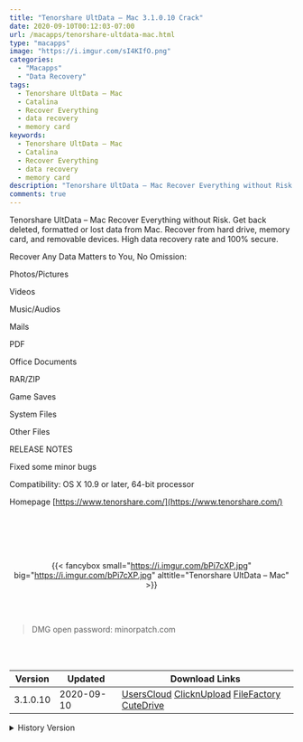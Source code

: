 ```yaml
---
title: "Tenorshare UltData – Mac 3.1.0.10 Crack"
date: 2020-09-10T00:12:03-07:00
url: /macapps/tenorshare-ultdata-mac.html
type: "macapps"
image: "https://i.imgur.com/sI4KIfO.png"
categories:
  - "Macapps"
  - "Data Recovery"
tags:
  - Tenorshare UltData – Mac
  - Catalina
  - Recover Everything
  - data recovery
  - memory card
keywords:
  - Tenorshare UltData – Mac
  - Catalina
  - Recover Everything
  - data recovery
  - memory card
description: "Tenorshare UltData – Mac Recover Everything without Risk. Get back deleted, formatted or lost data from Mac"
comments: true
---
```


Tenorshare UltData – Mac Recover Everything without Risk. Get back deleted, formatted or lost data from Mac. Recover from hard drive, memory card, and removable devices. High data recovery rate and 100% secure.

Recover Any Data Matters to You, No Omission:

Photos/Pictures

Videos

Music/Audios

Mails

PDF

Office Documents

RAR/ZIP

Game Saves

System Files

Other Files

RELEASE NOTES

Fixed some minor bugs

Compatibility: OS X 10.9 or later, 64-bit processor

Homepage [https://www.tenorshare.com/](https://www.tenorshare.com/)

<br/>
<br/>
<script async src="https://pagead2.googlesyndication.com/pagead/js/adsbygoogle.js"></script>
<ins class="adsbygoogle"
     style="display:block; text-align:center;"
     data-ad-layout="in-article"
     data-ad-format="fluid"
     data-ad-client="ca-pub-8746275014476192"
     data-ad-slot="5144997159"></ins>
<script>
     (adsbygoogle = window.adsbygoogle || []).push({});
</script>
<br/>
<br/>


<center>

{{< fancybox small="https://i.imgur.com/bPi7cXP.jpg" big="https://i.imgur.com/bPi7cXP.jpg" alttitle="Tenorshare UltData – Mac" >}}

</center>

<br/>
<br/>


> DMG open password: minorpatch.com

<br/>

<br/>
<div id="history_version" class="history_version">

| Version | Updated | Download Links |
| ---- | ---- | ---- |
| 3.1.0.10 | 2020-09-10 | [UsersCloud](https://ouo.io/G3tuE1)   [ClicknUpload](https://ouo.io/QCDZ3m)   [FileFactory](https://ouo.io/1X9xbv)   [CuteDrive](https://ouo.io/6h2ipM) |
<details>
<summary>History Version</summary>

| Version | Updated | Download Links |
| ---- | ---- | ---- |
| 3.0.2.2 | 2020-08-12 | [UsersCloud](https://ouo.io/6pEemD)   [ClicknUpload](https://ouo.io/XOQt7o)   [FileFactory](https://ouo.io/9wJrLI)   [CuteDrive](https://ouo.io/QRQmlm) |
</details>

</div>
